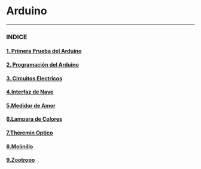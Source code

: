# Arduino

---

### INDICE

#### [1. Primera Prueba del Arduino](https://github.com/Baultek/Arduino/blob/main/Primera%20Prueba%20del%20Arduino.md#1-prueba-del-arduino)

#### [2. Programación del Arduino](https://github.com/Baultek/Arduino/blob/main/Programaci%C3%B3n%20Arduino.md#programacion-arduino)

#### [3. Circuitos Electricos](https://github.com/Baultek/Arduino/blob/main/Circuitos%20Electricos.md#circuitos-electricos)

#### [4.Interfaz de Nave](https://github.com/Baultek/Arduino/blob/main/Interfaz%20de%20Nave.md#interfaz-de-nave)

#### [5.Medidor de Amor](https://github.com/Baultek/Arduino/blob/main/Medidor%20de%20Amor.md#proyecto-medidor-de-amor)

#### [6.Lampara de Colores](https://github.com/Baultek/Arduino/blob/main/Lampara%20de%20Varios%20Colores.md#pwm-pulse-with-modulation)

#### [7.Theremin Optico](https://github.com/Baultek/Arduino/blob/main/Theremin%20optico.md#theremin-optico)

#### [8.Molinillo](https://github.com/Baultek/Arduino/blob/main/Molinillo.md#molinillo)

#### [9.Zootropo]()
